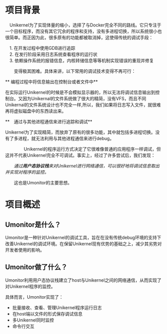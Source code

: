 # 项目背景　
　Unikernel为了实现体量的缩小，选择了与Docker完全不同的路线。它只专注于一个目标程序，而没有其它冗余的程序和支持，没有多进程切换，所以系统很小也很简单。而正因为此，很多原有的功能都被取消掉，这使得传统的调试手段：  

　1. 在开发过程中使用GDB进行追踪  
　2. 在发行阶段采用日志系统查看程序的运行状  
　3. 依赖操作系统的报错信息，内核转储信息等等机制实现错误的重现并修复　　　

　　变得极其困难。具体来讲，以下常用的调试技术变得不再可行：　　

 ** 编程过程中将信息输出在控制台或者文件中**　　
 
在实际运行Unikernel的时候是不会模拟显示器的，所以无法将调试信息输出到控制台。又因为Unikernal的文件系统做了很大的精简，没有VFS，而且不同Unikernal的文件系统设计也不完全一样,所以，我们如果将日志写入文件，就很难再将虚拟磁盘中的东西读出来。　　

 **　通过与其他进程通信来进行追踪和调试**　　
 
Unikernel为了实现精简，而放弃了原有的很多功能，其中就包括多进程切换。没有了多进程，就无法利用与其他进程通信来进行debug。　　

　　
　　Unikernel的程序运行方式决定了它很难像普通的应用程序一样调试，但这并不代表Unikernel完全不可调试。事实上，经过了许多尝试后，我们发现：　

　　*通过**用户态协议栈**来对Unikernel进行网络通信，可以很好地将调试信息取出并实现对程序的监控。*　

　　这也是Umonitor的主要思想。
        
# 项目概述　　
## Umonitor是什么？
Umonitor是一种针对Unikernel的调试工具，旨在在没有传统debug环境的支持下改善Unikernel的调试环境。在保留Unikernel现有优势的基础之上，减少其劣势对开发者使用的影响。　
　　
## Umonitor做了什么？　　

Umonitor利用用户态协议栈建立了host与Unikernel之间的网络通信，从而实现了对Unikernel程序的监控。　　

具体而言，Umonitor实现了：　　

* 批量接收、查看、管理Unikernel程序运行日志
* 在host端以文件的形式保存调试信息
* 多Unikernel同时监控　
* 命令行交互
　　
　　